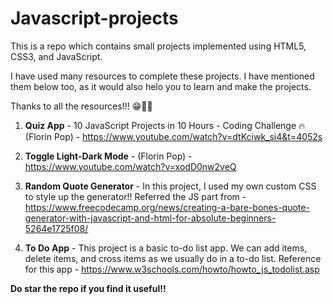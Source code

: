 # Javascript-projects

This is a repo which contains small projects implemented using HTML5, CSS3, and JavaScript. 

I have used many resources to complete these projects. I have mentioned them below too, as it would also helo you to learn and make the projects.

Thanks to all the resources!!! 😁🙌🏻

1. **Quiz App** - 10 JavaScript Projects in 10 Hours - Coding Challenge 🔥 (Florin Pop) - https://www.youtube.com/watch?v=dtKciwk_si4&t=4052s 

2. **Toggle Light-Dark Mode** - (Florin Pop) - https://www.youtube.com/watch?v=xodD0nw2veQ

3. **Random Quote Generator** - In this project, I used my own custom CSS to style up the generator!!
  Referred the JS part from - https://www.freecodecamp.org/news/creating-a-bare-bones-quote-generator-with-javascript-and-html-for-absolute-beginners-5264e1725f08/
 
4. **To Do App** - This project is a basic to-do list app. We can add items, delete items, and cross items as we usually do in a to-do list. Reference for this app - https://www.w3schools.com/howto/howto_js_todolist.asp 


**Do star the repo if you find it useful!!**